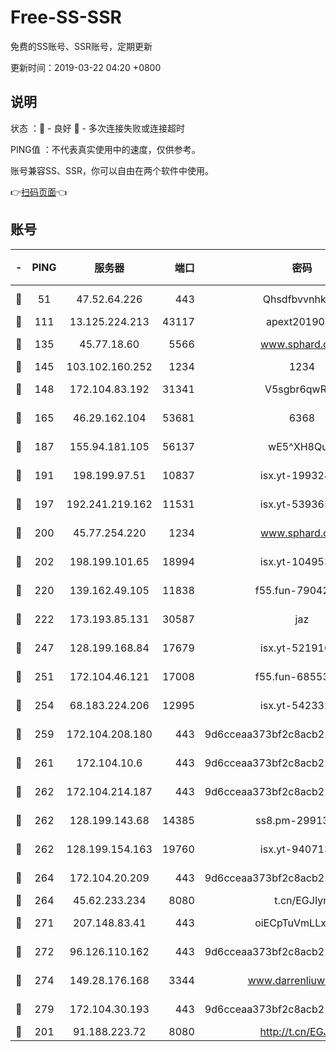 # Free-SS-SSR

免费的SS账号、SSR账号，定期更新

更新时间：2019-03-22 04:20 +0800

## 说明

状态     ：🙂 - 良好 🙁 - 多次连接失败或连接超时

PING值   ：不代表真实使用中的速度，仅供参考。

账号兼容SS、SSR，你可以自由在两个软件中使用。

👉[扫码页面](https://liesauer.github.io/Free-SS-SSR/)👈

## 账号

|-|PING|服务器|端口|密码|加密方式|区域|
|:----:|:----:|:-----:|-----:|:----:|:----:|:----:|
|🙂|51|47.52.64.226|443|Qhsdfbvvnhkm1|aes-256-cfb|HK|
|🙂|111|13.125.224.213|43117|apext2019005|chacha20|KR|
|🙂|135|45.77.18.60|5566|www.sphard.com|aes-256-cfb|JP|
|🙂|145|103.102.160.252|1234|1234|rc4-md5|JP|
|🙂|148|172.104.83.192|31341|V5sgbr6qwRg1|aes-256-cfb|JP|
|🙂|165|46.29.162.104|53681|6368|aes-256-ctr|RU|
|🙂|187|155.94.181.105|56137|wE5^XH8Quw|aes-256-cfb|US|
|🙂|191|198.199.97.51|10837|isx.yt-19932422|aes-256-cfb|US|
|🙂|197|192.241.219.162|11531|isx.yt-53936581|aes-256-cfb|US|
|🙂|200|45.77.254.220|1234|www.sphard.com|aes-256-cfb|SG|
|🙂|202|198.199.101.65|18994|isx.yt-10495356|aes-256-cfb|US|
|🙂|220|139.162.49.105|11838|f55.fun-79042752|aes-256-cfb|SG|
|🙂|222|173.193.85.131|30587|jaz|aes-256-cfb|US|
|🙂|247|128.199.168.84|17679|isx.yt-52191057|aes-256-cfb|SG|
|🙂|251|172.104.46.121|17008|f55.fun-68553317|aes-256-cfb|SG|
|🙂|254|68.183.224.206|12995|isx.yt-54233279|aes-256-cfb|SG|
|🙂|259|172.104.208.180|443|9d6cceaa373bf2c8acb22e60b6a58be6|aes-256-cfb|US|
|🙂|261|172.104.10.6|443|9d6cceaa373bf2c8acb22e60b6a58be6|aes-256-cfb|US|
|🙂|262|172.104.214.187|443|9d6cceaa373bf2c8acb22e60b6a58be6|aes-256-cfb|US|
|🙂|262|128.199.143.68|14385|ss8.pm-29913305|aes-256-cfb|SG|
|🙂|262|128.199.154.163|19760|isx.yt-94071337|aes-256-cfb|SG|
|🙂|264|172.104.20.209|443|9d6cceaa373bf2c8acb22e60b6a58be6|aes-256-cfb|US|
|🙂|264|45.62.233.234|8080|t.cn/EGJIyrl|rc4-md5|CA|
|🙂|271|207.148.83.41|443|oiECpTuVmLLxk4Ts|aes-256-cfb|AU|
|🙂|272|96.126.110.162|443|9d6cceaa373bf2c8acb22e60b6a58be6|aes-256-cfb|US|
|🙂|274|149.28.176.168|3344|www.darrenliuwei.com|aes-256-cfb|AU|
|🙂|279|172.104.30.193|443|9d6cceaa373bf2c8acb22e60b6a58be6|aes-256-cfb|US|
|🙂|201|91.188.223.72|8080|http://t.cn/EGJIyrl|rc4-md5|RU|
